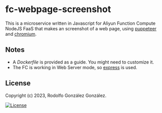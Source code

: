 # fc-webpage-screenshot

This is a microservice written in Javascript for Aliyun Function Compute NodeJS FaaS that makes an screenshot of a web page, using [puppeteer](https://www.npmjs.com/package/puppeteer) and [chromium](https://www.chromium.org/Home/).

## Notes

* A *Dockerfile* is provided as a guide. You might need to customize it.
* The FC is working in Web Server mode, so [express](https://www.npmjs.com/package/express) is used.

## License

Copyright (c) 2023, Rodolfo González González.

[![License](https://img.shields.io/badge/License-BSD_3--Clause-blue.svg)](https://opensource.org/licenses/BSD-3-Clause)

